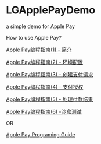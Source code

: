 # LGApplePayDemo
a simple demo for Apple Pay


How to use Apple Pay?

[Apple Pay编程指南(1) - 简介](https://blog.csdn.net/gang544043963/article/details/90204621)

[Apple Pay编程指南(2) - 环境配置](https://blog.csdn.net/gang544043963/article/details/90205093)

[Apple Pay编程指南(3) - 创建支付请求](https://blog.csdn.net/gang544043963/article/details/90209628)

[Apple Pay编程指南(4) - 支付授权](https://blog.csdn.net/gang544043963/article/details/90211288)

[Apple Pay编程指南(5) - 处理付款结果](https://blog.csdn.net/gang544043963/article/details/90211543)

[Apple Pay编程指南(6) -沙盒测试](https://blog.csdn.net/gang544043963/article/details/90211589)

OR

[Apple Pay Programing Guide](https://developer.apple.com/library/archive/ApplePay_Guide/index.html#//apple_ref/doc/uid/TP40014764-CH1-SW1)
